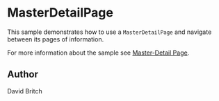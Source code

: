 MasterDetailPage
================

This sample demonstrates how to use a `MasterDetailPage` and navigate between its pages of information.

For more information about the sample see [Master-Detail Page](http://developer.xamarin.com/guides/cross-platform/xamarin-forms/user-interface/navigation/master-detail-page/).

Author
------

David Britch
